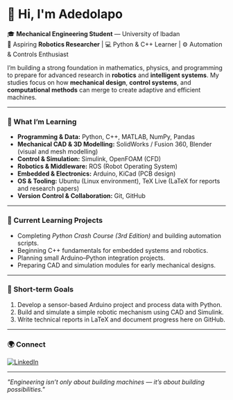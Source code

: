 # 👋 Hi, I'm Adedolapo

🎓 **Mechanical Engineering Student** — University of Ibadan  
🤖 Aspiring **Robotics Researcher** | 💻 Python & C++ Learner | ⚙️ Automation & Controls Enthusiast  

I’m building a strong foundation in mathematics, physics, and programming to prepare for advanced research in **robotics** and **intelligent systems**. My studies focus on how **mechanical design**, **control systems**, and **computational methods** can merge to create adaptive and efficient machines.

---

### 🧠 What I’m Learning
- **Programming & Data:** Python, C++, MATLAB, NumPy, Pandas  
- **Mechanical CAD & 3D Modelling:** SolidWorks / Fusion 360, Blender (visual and mesh modelling)  
- **Control & Simulation:** Simulink, OpenFOAM (CFD)  
- **Robotics & Middleware:** ROS (Robot Operating System)  
- **Embedded & Electronics:** Arduino, KiCad (PCB design)  
- **OS & Tooling:** Ubuntu (Linux environment), TeX Live (LaTeX for reports and research papers)  
- **Version Control & Collaboration:** Git, GitHub  

---

### 🔭 Current Learning Projects
- Completing *Python Crash Course (3rd Edition)* and building automation scripts.  
- Beginning C++ fundamentals for embedded systems and robotics.  
- Planning small Arduino–Python integration projects.  
- Preparing CAD and simulation modules for early mechanical designs.  

---

### 🥇 Short-term Goals
1. Develop a sensor-based Arduino project and process data with Python.  
2. Build and simulate a simple robotic mechanism using CAD and Simulink.  
3. Write technical reports in LaTeX and document progress here on GitHub.  

---

### 🌍 Connect
[![LinkedIn](https://img.shields.io/badge/LinkedIn-Adedolapo-blue?style=flat-square&logo=linkedin)](https://www.linkedin.com/in/adedolapo-adeboye-59a2bb305)

---

*"Engineering isn’t only about building machines — it’s about building possibilities."*

